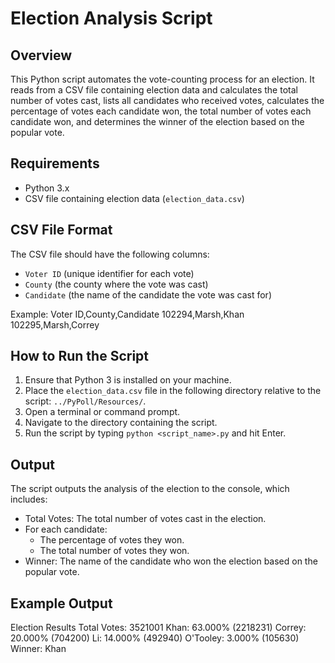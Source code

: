 # Election Analysis Script

## Overview
This Python script automates the vote-counting process for an election. It reads from a CSV file containing election data and calculates the total number of votes cast, lists all candidates who received votes, calculates the percentage of votes each candidate won, the total number of votes each candidate won, and determines the winner of the election based on the popular vote.

## Requirements
- Python 3.x
- CSV file containing election data (`election_data.csv`)

## CSV File Format
The CSV file should have the following columns:
- `Voter ID` (unique identifier for each vote)
- `County` (the county where the vote was cast)
- `Candidate` (the name of the candidate the vote was cast for)

Example:
Voter ID,County,Candidate
102294,Marsh,Khan
102295,Marsh,Correy


## How to Run the Script
1. Ensure that Python 3 is installed on your machine.
2. Place the `election_data.csv` file in the following directory relative to the script: `../PyPoll/Resources/`.
3. Open a terminal or command prompt.
4. Navigate to the directory containing the script.
5. Run the script by typing `python <script_name>.py` and hit Enter.

## Output
The script outputs the analysis of the election to the console, which includes:
- Total Votes: The total number of votes cast in the election.
- For each candidate:
  - The percentage of votes they won.
  - The total number of votes they won.
- Winner: The name of the candidate who won the election based on the popular vote.

## Example Output
Election Results
Total Votes: 3521001
Khan: 63.000% (2218231)
Correy: 20.000% (704200)
Li: 14.000% (492940)
O'Tooley: 3.000% (105630)
Winner: Khan